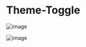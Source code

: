 # Theme-Toggle


![image](https://user-images.githubusercontent.com/18406724/126265436-a19aa9c5-1697-411b-ab31-aa67d6fe8147.png)


![image](https://user-images.githubusercontent.com/18406724/126265534-7292c74a-befc-47e1-91fe-7ed7b6905b83.png)
